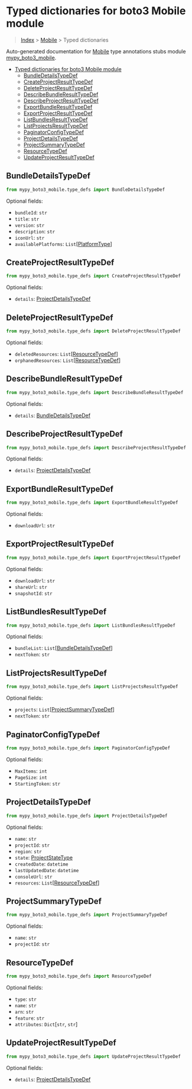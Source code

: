 # Typed dictionaries for boto3 Mobile module

> [Index](..) > [Mobile](.) > Typed dictionaries

Auto-generated documentation for
[Mobile](https://boto3.amazonaws.com/v1/documentation/api/1.17.72/reference/services/mobile.html#Mobile)
type annotations stubs module
[mypy_boto3_mobile](https://pypi.org/project/mypy-boto3-mobile/).

- [Typed dictionaries for boto3 Mobile module](#typed-dictionaries-for-boto3-mobile-module)
  - [BundleDetailsTypeDef](#bundledetailstypedef)
  - [CreateProjectResultTypeDef](#createprojectresulttypedef)
  - [DeleteProjectResultTypeDef](#deleteprojectresulttypedef)
  - [DescribeBundleResultTypeDef](#describebundleresulttypedef)
  - [DescribeProjectResultTypeDef](#describeprojectresulttypedef)
  - [ExportBundleResultTypeDef](#exportbundleresulttypedef)
  - [ExportProjectResultTypeDef](#exportprojectresulttypedef)
  - [ListBundlesResultTypeDef](#listbundlesresulttypedef)
  - [ListProjectsResultTypeDef](#listprojectsresulttypedef)
  - [PaginatorConfigTypeDef](#paginatorconfigtypedef)
  - [ProjectDetailsTypeDef](#projectdetailstypedef)
  - [ProjectSummaryTypeDef](#projectsummarytypedef)
  - [ResourceTypeDef](#resourcetypedef)
  - [UpdateProjectResultTypeDef](#updateprojectresulttypedef)

## BundleDetailsTypeDef

```python
from mypy_boto3_mobile.type_defs import BundleDetailsTypeDef
```

Optional fields:

- `bundleId`: `str`
- `title`: `str`
- `version`: `str`
- `description`: `str`
- `iconUrl`: `str`
- `availablePlatforms`: `List`\[[PlatformType](./literals.md#platformtype)\]

## CreateProjectResultTypeDef

```python
from mypy_boto3_mobile.type_defs import CreateProjectResultTypeDef
```

Optional fields:

- `details`: [ProjectDetailsTypeDef](./type_defs.md#projectdetailstypedef)

## DeleteProjectResultTypeDef

```python
from mypy_boto3_mobile.type_defs import DeleteProjectResultTypeDef
```

Optional fields:

- `deletedResources`:
  `List`\[[ResourceTypeDef](./type_defs.md#resourcetypedef)\]
- `orphanedResources`:
  `List`\[[ResourceTypeDef](./type_defs.md#resourcetypedef)\]

## DescribeBundleResultTypeDef

```python
from mypy_boto3_mobile.type_defs import DescribeBundleResultTypeDef
```

Optional fields:

- `details`: [BundleDetailsTypeDef](./type_defs.md#bundledetailstypedef)

## DescribeProjectResultTypeDef

```python
from mypy_boto3_mobile.type_defs import DescribeProjectResultTypeDef
```

Optional fields:

- `details`: [ProjectDetailsTypeDef](./type_defs.md#projectdetailstypedef)

## ExportBundleResultTypeDef

```python
from mypy_boto3_mobile.type_defs import ExportBundleResultTypeDef
```

Optional fields:

- `downloadUrl`: `str`

## ExportProjectResultTypeDef

```python
from mypy_boto3_mobile.type_defs import ExportProjectResultTypeDef
```

Optional fields:

- `downloadUrl`: `str`
- `shareUrl`: `str`
- `snapshotId`: `str`

## ListBundlesResultTypeDef

```python
from mypy_boto3_mobile.type_defs import ListBundlesResultTypeDef
```

Optional fields:

- `bundleList`:
  `List`\[[BundleDetailsTypeDef](./type_defs.md#bundledetailstypedef)\]
- `nextToken`: `str`

## ListProjectsResultTypeDef

```python
from mypy_boto3_mobile.type_defs import ListProjectsResultTypeDef
```

Optional fields:

- `projects`:
  `List`\[[ProjectSummaryTypeDef](./type_defs.md#projectsummarytypedef)\]
- `nextToken`: `str`

## PaginatorConfigTypeDef

```python
from mypy_boto3_mobile.type_defs import PaginatorConfigTypeDef
```

Optional fields:

- `MaxItems`: `int`
- `PageSize`: `int`
- `StartingToken`: `str`

## ProjectDetailsTypeDef

```python
from mypy_boto3_mobile.type_defs import ProjectDetailsTypeDef
```

Optional fields:

- `name`: `str`
- `projectId`: `str`
- `region`: `str`
- `state`: [ProjectStateType](./literals.md#projectstatetype)
- `createdDate`: `datetime`
- `lastUpdatedDate`: `datetime`
- `consoleUrl`: `str`
- `resources`: `List`\[[ResourceTypeDef](./type_defs.md#resourcetypedef)\]

## ProjectSummaryTypeDef

```python
from mypy_boto3_mobile.type_defs import ProjectSummaryTypeDef
```

Optional fields:

- `name`: `str`
- `projectId`: `str`

## ResourceTypeDef

```python
from mypy_boto3_mobile.type_defs import ResourceTypeDef
```

Optional fields:

- `type`: `str`
- `name`: `str`
- `arn`: `str`
- `feature`: `str`
- `attributes`: `Dict`\[`str`, `str`\]

## UpdateProjectResultTypeDef

```python
from mypy_boto3_mobile.type_defs import UpdateProjectResultTypeDef
```

Optional fields:

- `details`: [ProjectDetailsTypeDef](./type_defs.md#projectdetailstypedef)
